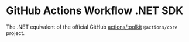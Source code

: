 # GitHub Actions Workflow .NET SDK 

The .NET equivalent of the official GitHub [actions/toolkit](https://github.com/actions/toolkit) `@actions/core` project.
